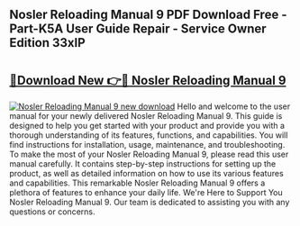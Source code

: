 ## Nosler Reloading Manual 9 PDF Download Free - Part-K5A User Guide Repair - Service Owner Edition 33xlP

# <h2><a href="http://bc40569.oget.top/?id=Nosler+Reloading+Manual+9">🔗Download New 👉🔴 Nosler Reloading Manual 9</a></h2>

[![Nosler Reloading Manual 9 new download](https://i.imgur.com/5g1atiW.png)](http://bc40569.oget.top/?id=Nosler+Reloading+Manual+9)
Hello and welcome to the user manual for your newly delivered Nosler Reloading Manual 9. This guide is designed to help you get started with your product and provide you with a thorough understanding of its features, functions, and capabilities. You will find instructions for installation, usage, maintenance, and troubleshooting. To make the most of your Nosler Reloading Manual 9, please read this user manual carefully. It contains step-by-step instructions for setting up the product, as well as detailed information on how to use its various features and capabilities. This remarkable Nosler Reloading Manual 9 offers a plethora of features to enhance your daily life. We're Here to Support You Nosler Reloading Manual 9. Our team is dedicated to assisting you with any questions or concerns.

